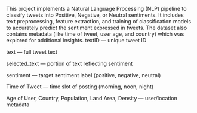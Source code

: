 This project implements a Natural Language Processing (NLP) pipeline to classify tweets into Positive, Negative, or Neutral sentiments.
It includes text preprocessing, feature extraction, and training of classification models to accurately predict the sentiment expressed in tweets.
The dataset also contains metadata (like time of tweet, user age, and country) which was explored for additional insights.
textID — unique tweet ID

text — full tweet text

selected_text — portion of text reflecting sentiment

sentiment — target sentiment label (positive, negative, neutral)

Time of Tweet — time slot of posting (morning, noon, night)

Age of User, Country, Population, Land Area, Density — user/location metadata
